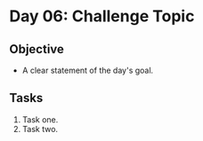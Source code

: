# Day 06: Challenge Topic

## Objective

- A clear statement of the day's goal.

## Tasks

1. Task one.
2. Task two.
